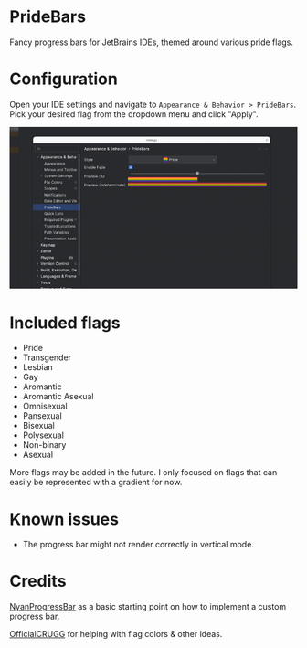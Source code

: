 # PrideBars

Fancy progress bars for JetBrains IDEs, themed around various pride flags.

# Configuration

Open your IDE settings and navigate to `Appearance & Behavior > PrideBars`. Pick your desired flag from the dropdown menu and click "Apply".

![Example](images/example.gif)

# Included flags

- Pride
- Transgender
- Lesbian
- Gay
- Aromantic
- Aromantic Asexual
- Omnisexual
- Pansexual
- Bisexual
- Polysexual
- Non-binary
- Asexual

More flags may be added in the future. I only focused on flags that can easily be represented with a gradient for now.

# Known issues

- The progress bar might not render correctly in vertical mode.

# Credits

[NyanProgressBar](https://github.com/batya239/NyanProgressBar) as a basic starting point on how to implement a custom progress bar.

[OfficialCRUGG](https://github.com/OfficialCRUGG) for helping with flag colors & other ideas.